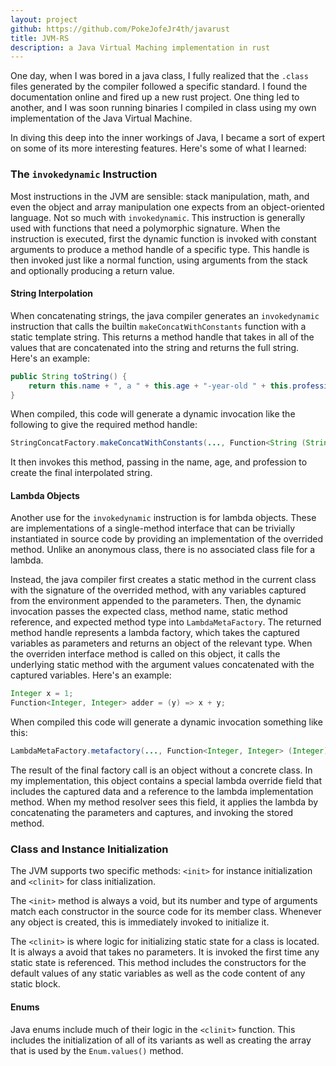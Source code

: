 ```yaml
---
layout: project
github: https://github.com/PokeJofeJr4th/javarust
title: JVM-RS
description: a Java Virtual Maching implementation in rust
---
```


One day, when I was bored in a java class, I fully realized that the `.class` files generated by the compiler followed a specific standard. I found the documentation online and fired up a new rust project. One thing led to another, and I was soon running binaries I compiled in class using my own implementation of the Java Virtual Machine.

In diving this deep into the inner workings of Java, I became a sort of expert on some of its more interesting features. Here's some of what I learned:

### The `invokedynamic` Instruction

Most instructions in the JVM are sensible: stack manipulation, math, and even the object and array manipulation one expects from an object-oriented language. Not so much with `invokedynamic`. This instruction is generally used with functions that need a polymorphic signature. When the instruction is executed, first the dynamic function is invoked with constant arguments to produce a method handle of a specific type. This handle is then invoked just like a normal function, using arguments from the stack and optionally producing a return value.

#### String Interpolation

When concatenating strings, the java compiler generates an `invokedynamic` instruction that calls the builtin `makeConcatWithConstants` function with a static template string. This returns a method handle that takes in all of the values that are concatenated into the string and returns the full string. Here's an example:

```java
public String toString() {
    return this.name + ", a " + this.age + "-year-old " + this.profession;
}
```
When compiled, this code will generate a dynamic invocation like the following to give the required method handle:
```java
StringConcatFactory.makeConcatWithConstants(..., Function<String (String, int, String)>, "\u{1}, a \u{1}-year-old \u{1}")
```

It then invokes this method, passing in the name, age, and profession to create the final interpolated string.
#### Lambda Objects

Another use for the `invokedynamic` instruction is for lambda objects. These are implementations of a single-method interface that can be trivially instantiated in source code by providing an implementation of the overrided method. Unlike an anonymous class, there is no associated class file for a lambda.

Instead, the java compiler first creates a static method in the current class with the signature of the overrided method, with any variables captured from the environment appended to the parameters. Then, the dynamic invocation passes the expected class, method name, static method reference, and expected method type into `LambdaMetaFactory`. The returned method handle represents a lambda factory, which takes the captured variables as parameters and returns an object of the relevant type. When the overriden interface method is called on this object, it calls the underlying static method with the argument values concatenated with the captured variables. Here's an example:

```java
Integer x = 1;
Function<Integer, Integer> adder = (y) => x + y;
```

When compiled this code will generate a dynamic invocation something like this:

```java
LambdaMetaFactory.metafactory(..., Function<Integer, Integer> (Integer), "apply", Integer (Integer))
```

The result of the final factory call is an object without a concrete class. In my implementation, this object contains a special lambda override field that includes the captured data and a reference to the lambda implementation method. When my method resolver sees this field, it applies the lambda by concatenating the parameters and captures, and invoking the stored method.

### Class and Instance Initialization

The JVM supports two specific methods: `<init>` for instance initialization and `<clinit>` for class initialization.

The `<init>` method is always a void, but its number and type of arguments match each constructor in the source code for its member class. Whenever any object is created, this is immediately invoked to initialize it.

The `<clinit>` is where logic for initializing static state for a class is located. It is always a avoid that takes no parameters. It is invoked the first time any static state is referenced. This method includes the constructors for the default values of any static variables as well as the code content of any static block.

#### Enums
Java enums include much of their logic in the `<clinit>` function. This includes the initialization of all of its variants as well as creating the array that is used by the `Enum.values()` method.
